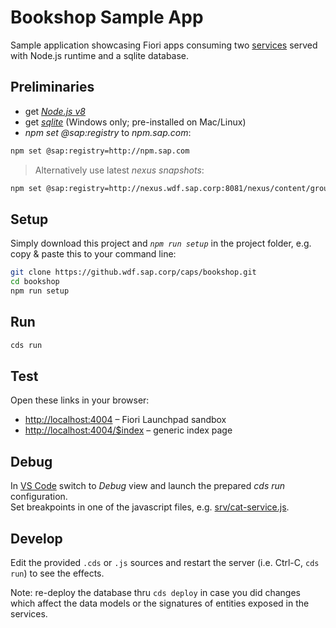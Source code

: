 # Bookshop Sample App

Sample application showcasing Fiori apps consuming two [services](srv/cat-service.cds) served with Node.js runtime and a sqlite database.

## Preliminaries

* get [_Node.js v8_](https://nodejs.org/en/)
* get [_sqlite_](https://www.sqlite.org/download.html) (Windows only; pre-installed on Mac/Linux)
* _npm set @sap:registry_ to _npm.sap.com_:
```sh
npm set @sap:registry=http://npm.sap.com
```
> Alternatively use latest _nexus snapshots_:
```sh
npm set @sap:registry=http://nexus.wdf.sap.corp:8081/nexus/content/groups/build.snapshots.npm
```

## Setup

Simply download this project and _`npm run setup`_ in the project folder, e.g. <br>
copy & paste this to your command line:

```sh
git clone https://github.wdf.sap.corp/caps/bookshop.git
cd bookshop
npm run setup
```

## Run
```sh
cds run
```

## Test

Open these links in your browser:

* <http://localhost:4004> &ndash; Fiori Launchpad sandbox
* <http://localhost:4004/$index> &ndash; generic index page


## Debug

In [VS Code](https://code.visualstudio.com) switch to _Debug_ view and launch the prepared _cds run_ configuration. <br>
Set breakpoints in one of the javascript files, e.g. [srv/cat-service.js](srv/cat-service.js).


## Develop

Edit the provided `.cds` or `.js` sources and restart the server (i.e. Ctrl-C, `cds run`) to see the effects.

Note: re-deploy the database thru `cds deploy` in case you did changes which affect the data models or the signatures of entities exposed in the services.